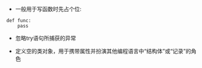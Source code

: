 - 一般用于写函数时先占个位:
```jupyter
def func:
	pass
```

- 忽略try语句所捕获的异常

- 定义空的类对象，用于携带属性并扮演其他编程语言中“结构体”或“记录”的角色